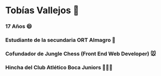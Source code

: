 # Tobías Vallejos 👋

### 17 Años 😄
### Estudiante de la secundaria ORT Almagro 📖
### Cofundador de Jungle Chess (Front End Web Developer) 🐭
### Hincha del Club Atlético Boca Juniors 💙💛💙


<!--
**TobiasVallejos05/TobiasVallejos05** is a ✨ _special_ ✨ repository because its `README.md` (this file) appears on your GitHub profile.

Here are some ideas to get you started:

- 🔭 I’m currently working on ...
- 🌱 I’m currently learning ...
- 👯 I’m looking to collaborate on ...
- 🤔 I’m looking for help with ...
- 💬 Ask me about ...
- 📫 How to reach me: ...
- 😄 Pronouns: ...
- ⚡ Fun fact: ...
-->
